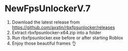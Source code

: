 # NewFpsUnlockerV.7
1. Download the latest release from https://github.com/axstin/rbxfpsunlocker/releases
2. Extract rbxfpsunlocker-x64.zip into a folder
3. Run rbxfpsunlocker.exe before or after starting Roblox
4. Enjoy those beautiful frames 👌
